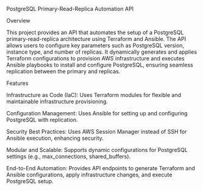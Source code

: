 PostgreSQL Primary-Read-Replica Automation API

Overview

This project provides an API that automates the setup of a PostgreSQL primary-read-replica architecture using Terraform and Ansible. The API allows users to configure key parameters such as PostgreSQL version, instance type, and number of replicas. It dynamically generates and applies Terraform configurations to provision AWS infrastructure and executes Ansible playbooks to install and configure PostgreSQL, ensuring seamless replication between the primary and replicas.

Features

Infrastructure as Code (IaC): Uses Terraform modules for flexible and maintainable infrastructure provisioning.

Configuration Management: Uses Ansible for setting up and configuring PostgreSQL with replication.

Security Best Practices: Uses AWS Session Manager instead of SSH for Ansible execution, enhancing security.

Modular and Scalable: Supports dynamic configurations for PostgreSQL settings (e.g., max_connections, shared_buffers).

End-to-End Automation: Provides API endpoints to generate Terraform and Ansible configurations, apply infrastructure changes, and execute PostgreSQL setup.
